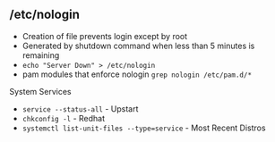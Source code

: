 ## /etc/nologin

- Creation of file prevents login except by root
- Generated by shutdown command when less than 5 minutes is remaining
- `echo "Server Down" > /etc/nologin`
- pam modules that enforce nologin `grep nologin /etc/pam.d/*`

System Services
- `service --status-all` - Upstart
- `chkconfig -l` - Redhat
- `systemctl list-unit-files --type=service` - Most Recent Distros


